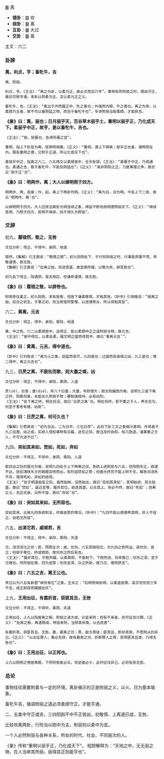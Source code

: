 ䷝ 离 

+ **错卦**：䷜ 坎
+ **综卦**：䷝ 离
+ **互卦**：䷛ 大过
+ **交卦**：䷝ 离

主爻：六二

### 卦辞

**离，利贞，亨；畜牝牛，吉**

```
离，附丽。

利贞，亨。《王注》：“离之为卦，以柔为正，故必贞而后乃亨”。事物有所附丽之时，理由守正，最后可致亨通。本卦以阴柔为主，含以柔为正之义。

畜牝牛，吉。《王注》：“柔出于内而履正中，牝之善也；外强而内顺，牛之善也。离之为体，以柔顺为主者，故不可以畜刚猛之物，而吉于畜牝牛也”。专讲附丽当取柔顺，才能获吉。
```

**《彖》曰：离，丽也；日月丽乎天，百谷草木丽乎土，重明以丽乎正，乃化成天下。柔丽乎中正，故亨，是以畜牝牛，吉也。**

```
《王注》：“丽，犹著也，各得所著之宜”。

重明，指上下卦皆为离，犹两明相重。《正义》：“重明，谓上下俱离；丽乎正也者，谓两阴在内。既有重明之德，又附于正道，所以化成天下也”。

柔丽乎中正，指离之六二、六五两爻以柔顺居中，合乎卦辞。《王注》：“柔著于中正，乃得通也。柔通之吉，极于畜牝牛，不能及刚猛也”。《正义》：“虽非阴阳之正，乃是事理之争，故总云‘丽于正’也”。
```

**《象》曰：明两作，离；大人以继明照于四方。**

```
明两作、两，连接；作，起。离上下两卦均明。《正义》：“离为日，日为明。今有上下二体，故云‘明两作，离’也”。

以继明照于四方。大人应效法离卦光明连续之象，绵延不断地用明德照临天下。《正义》：“继续其明，乃照于四方，若明不继续，则不得久为照临”。
```

### 爻辞

初九，**履错然，敬之，无咎**

```
爻位分析：得正，不得中，承阴，地道

错然，《集解》引王弼说：“敬慎之貌”。初九阳刚处下，于行将附丽之时，行事能郑重不苟、恭敬谨慎，故无咎。
《集解》引王弼说：“处离之始，将进其盛，故宜慎所履，以敬为务，辟其咎也”。

初九处下得正，阳遇阴，虽无相应，但谦恭谨慎，故无咎。
```

**《象》曰：履错之敬，以辟咎也。**

```
附丽贵在柔正，初九阳刚，本有咎害，但居下谦柔敬慎，岁勉其咎。《折中》引胡瑗说：“居离之始，如日之初生。于事之初，则当常错然警罹，以进德修业，所以得勉其咎”。
```

六二，**黄离，元吉**

```
爻位分析：得正，得中，承阳，乘阳，地道

黄，中之色。六二以柔顺居中，且得正，能以柔顺中正之道附丽与物，故元吉。
《王注》：“居中得位，以柔处柔，履文明之盛而得其中，故曰‘黄离元吉’”。
```

**《象》曰：黄离，元吉，得中道也。**

```
《折中》引刘牧说：“离为火之象，焰猛而易尽，九四是也；过盛而有衰竭之凶，九三是也；惟二得中，离之元吉也”。
```

九三，**日昃之离，不鼓缶而歌，则大耋之嗟，凶**

```
爻位分析：得正，不得中，承阳，乘阴，人道

昃(zè)，日落；耋(dié)，年八十曰耋；大耋，年龄很大；取太阳偏西为喻，说明九三居下离之终，阳极将衰，未能长久附丽于物；要勉强维持，必有凶险。
《王注》：“处下离之终，明在将没，故曰‘日昃之离’也。明在将终，若不委之于人，养志无为，则至于耆老有嗟，凶矣”。
```

**《象》曰：日昃之离，何可久也？**

```
《集解》引荀爽说：“初为日出，二为日中，三位日昃”。此将下卦三爻之象揭示甚明。作易者于九三设嗟、凶之戒，实欲人悟知事物有日暮、途穷之际，故当及时自抑，知几隐退，诸事委之于人，不可亢进不已”。
```

九四，**突如其来如，焚如，死如，弃如**

```
爻位分析：不得正，不得中，承阴，乘阳，人道

取日出之际的霞光为喻，说明九四处于上下两离之间，急欲上进附丽与六五，但阳刚失正，欲速不达，犹如清晓东方的朝霞突喷而出，有烈焰焚如之势；但霞光终究不能上附于天，瞬息间消失不存，落得死如、弃如的结局。
《王注》：“处于明道始变之际，昏而始晓，没而始出，故曰‘突如其来如’。其明始进，其炎始盛，故曰‘焚如’，逼近至尊，履非其位，欲进其盛，以炎其上，命必不终，故曰‘死如’；违离之义，无应无承，众所不容，故曰‘弃如’也”。
```

**《象》曰：突如其来如，无所容也。**

```
突如其来，比喻九四急欲附五，终难遂愿的情况。《折中》：“九四不能以顺德养其明，非人不容之，自若无所容”。
```

六五，**出涕沱若，戚嗟若，吉**

```
爻位分析：不得正，得中，承阳，乘阳，天道

沱，泪流滂沱之状；若，预期主次；戚，忧伤。六五阴居阳位，为九四之势所迫，遂忧伤、哀泣；但丽于尊位，终或救助，故先伤泣然后有吉。
《王注》：“履非其位，不胜所履。以柔乘刚，不能制下。下刚而进，将来害己；忧伤之深，至于沱嗟也。然所丽在尊，四为逆首；忧伤至深，众之所助，故乃沱、嗟而获吉”。
```

**《象》曰：六五之吉，离王公也。**

```
李过以为六五有新君“继世易位”之象。王夫之：“后明而继前明，以柔道居尊。高宗宅忧而三年不言，成王即政而嬛嬛在疚”。
```

上九，**王用出征，有嘉折首，获匪其丑，无咎**

```
爻位分析：不得正，不得中，乘阴，天道

王用出征，上九以阳居离之极，附丽之道大成，众皆亲附；但有不亲者，则可征伐讨罪。《正义》：“处离之极，离道既成，物皆亲附，当除其非类，以去民害”。

有嘉折首，获匪其丑，无咎。嘉，嘉美之功；首，敌方首级；匪其丑，即非其类，不愿附从的异己。《正义》：“以出征罪人，事必克获，故有嘉美之功，折断罪人之首，获得匪其丑类，乃得无咎也”。
```

**《象》曰：王用出征，以正邦也。**

```
上九以刚明之德居离极，下所附丽者必众，背逆者必少，此时征伐异己，必将有获无咎。
```

### 总论

事物往往需要附着与一定的环境，离卦揭示的正是附丽之义，以火、日为基本喻象。

畜牝牛吉，强调附丽之道必须柔顺守正，才能亨通。

二、五柔中守正或吉，三四阳刚不中不正皆凶，初敬慎、上离道已成，无咎。

比较坎离两卦，行险当以刚中为主，附丽则以柔中为宜。

一个人必然附丽与各种关系，所处的时代、社会、不同层次的人。

《彖》传称“重明以丽乎正，乃化成天下”， 程颐解释为：“天地之中，无无丽之物，在人当审其所丽，丽得其正则能亨也”。

